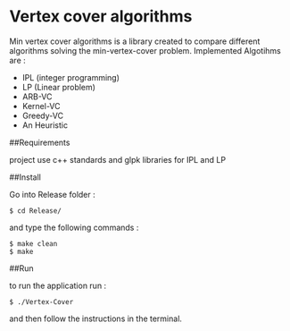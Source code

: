 # Vertex cover algorithms

Min vertex cover algorithms is a library created to compare different algorithms solving the min-vertex-cover problem. 
Implemented Algotihms are :
- IPL (integer programming)
- LP  (Linear problem)
- ARB-VC
- Kernel-VC
- Greedy-VC
- An Heuristic

##Requirements

project use c++ standards and glpk libraries for IPL and LP

##Install

Go into Release folder :
```
$ cd Release/
```
and type the following commands :
```
$ make clean
$ make
```
##Run

to run the application run :
```
$ ./Vertex-Cover
```
and then follow the instructions in the terminal.
